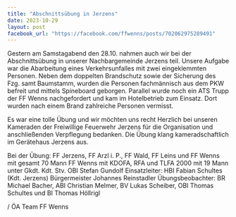 ```yaml
---
title: "Abschnittsübung in Jerzens"
date: 2023-10-29
layout: post
facebook_url: "https://facebook.com/ffwenns/posts/702062975289491"
---
```


Gestern am Samstagabend den 28.10. nahmen auch wir bei der Abschnittsübung in unserer Nachbargemeinde Jerzens teil. Unsere Aufgabe war die Abarbeitung eines Verkehrsunfalles mit zwei eingeklemmten Personen. Neben dem doppelten Brandschutz sowie der Sicherung des Fzg. samt Baumstamm, wurden die Personen fachmännisch aus dem PKW befreit und mittels Spineboard geborgen. Parallel wurde noch ein ATS Trupp der FF Wenns nachgefordert und kam im Hotelbetrieb zum Einsatz. Dort wurden nach einem Brand zahlreiche Personen vermisst. 

Es war eine tolle Übung und wir möchten uns recht Herzlich bei unseren Kameraden der Freiwillige Feuerwehr Jerzens für die Organisation und anschließenden Verpflegung bedanken. Die Übung klang kameradschaftlich im Gerätehaus Jerzens aus.

Bei der Übung:
 FF Jerzens, FF Arzl i. P., FF Wald, FF Leins und FF Wenns mit gesamt 70 Mann 
 FF Wenns mit KDOFA, RFA und TLFA 2000 mit 19 Mann unter Gkdt. Kdt. Stv. OBI Stefan Gundolf
 Einsatzleiter: HBI Fabian Schultes (Kdt. Jerzens) 
 Bürgermeister Johannes Reinstadler
 Übungsbeobachter: BR Michael Bacher, ABI Christian Melmer, BV Lukas Scheiber, OBI Thomas Schultes und BI Thomas Höllrigl

/️ ÖA Team FF Wenns